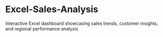 # Excel-Sales-Analysis
Interactive Excel dashboard showcasing sales trends, customer insights, and regional performance analysis
